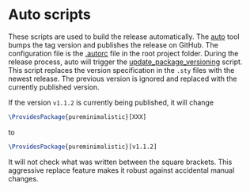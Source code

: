 # Auto scripts

These scripts are used to build the release automatically.
The [auto](https://intuit.github.io/auto/) tool bumps the tag version
and publishes the release on GitHub. The configuration file is the
[.autorc](../.autorc) file in the root project folder. During the
release process, auto will trigger the [update_package_versioning](update_package_versioning.sh)
script. This script replaces the version specification in the `.sty` files with the
newest release. The previous version is ignored and replaced with the currently published version.

If the version `v1.1.2` is currently being published, it will change

```latex
\ProvidesPackage{pureminimalistic}[XXX]
```
to
```latex
\ProvidesPackage{pureminimalistic}[v1.1.2]
```

It will not check what was written between the square brackets.
This aggressive replace feature makes it robust against accidental manual changes.
